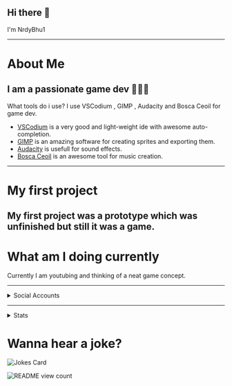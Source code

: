 ## Hi there 👋
I'm NrdyBhu1

---

# About Me
I am a passionate game dev 👨🏻‍💻 
---
What tools do i use?
I use VSCodium , GIMP , Audacity and Bosca Ceoil for game dev.
- [VSCodium](https://vscodium.com/) is a very good and light-weight ide with awesome auto-completion.
- [GIMP](https://gimp.org) is an amazing software for creating sprites and exporting them.
- [Audacity](https://audacityteam.org) is usefull for sound effects.
- [Bosca Ceoil](https://boscaceoil.net) is an awesome tool for music creation.
---

# My first project
My first project was a prototype which was unfinished but still it was a game.
---

# What am I doing currently
Currently I am youtubing and thinking of a neat game concept.

---

<details>
    <summary>Social Accounts</summary>
    <a href="https://nrdybhu1.itch.io/">Itch.io</a>  <br>
    <a href="https://patreon.com/NrdyBhu1">Patreon</a>  <br>
    <a href="https://www.youtube.com/channel/UCoPBq4YveNbsHkg4Rd9AXXQ">Youtube</a>  <br>
    <a href="https://nrdybhu1.github.io/">My Website</a>  <br>
    <a href="mailto: nrdybhu1.queries@gmail.com">Gmail</a>  <br>
    <a href="https://github.com/NrdyBhu1">Github</a>   <br>
</details>
    
---

<details>
    <summary>Stats</summary>
    <p>
        <img align="left" src="https://github-readme-stats.vercel.app/api?username=NrdyBhu1&&layout=compact&count_private=true&show_icons=true&hide_border=true&include_all_commits=true&bg_color=0D1117&title_color=FFFFFF&text_color=FFFFFF&icon_color=FFFFFF"/>
<img align="left" src="https://github-readme-stats.vercel.app/api/top-langs/?username=NrdyBhu1&layout=compact&hide_border=true&card_width=250&bg_color=0D1117&title_color=FFFFFF&text_color=FFFFFF&icon_color=FFFFFF"/><br>
    </p>
</details>

# Wanna hear a joke?
![Jokes Card](https://readme-jokes.vercel.app/api?bgColor=%23073b4c&textColor=%2306d6a0&aColor=%2306d6a0&borderColor=%2306d6a0)

![README view count](https://api.ghprofile.me/view?username=NrdyBhu1&label=README%20views&color=0b0764)

